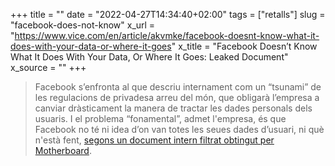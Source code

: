 +++
title = ""
date = "2022-04-27T14:34:40+02:00"
tags = ["retalls"]
slug = "facebook-does-not-know"
x_url = "https://www.vice.com/en/article/akvmke/facebook-doesnt-know-what-it-does-with-your-data-or-where-it-goes"
x_title = "Facebook Doesn’t Know What It Does With Your Data, Or Where It Goes: Leaked Document"
x_source = ""
+++


> Facebook s’enfronta al que descriu internament com un “tsunami” de les regulacions de privadesa arreu del món, que obligarà l’empresa a canviar dràsticament la manera de tractar les dades personals dels usuaris. I el problema “fonamental”, admet l'empresa, és que Facebook no té ni idea d’on van totes les seues dades d’usuari, ni què n'està fent, [segons un document intern filtrat obtingut per Motherboard](https://www.documentcloud.org/documents/21716382-facebook-data-lineage-internal-document).
